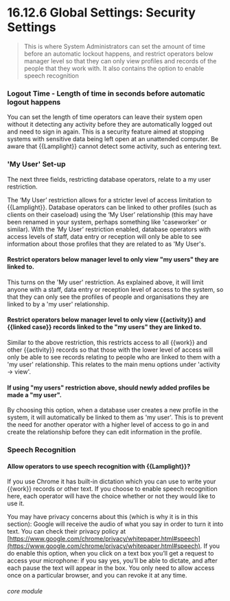 # 16.12.6 <i class="fas fa-tools"></i> Global Settings: Security Settings

> This is where System Administrators can set the amount of time before an automatic lockout happens, and restrict operators below manager level so that they can only view profiles and records of the people that they work with. It also contains the option to enable speech recognition


### Logout Time - Length of time in seconds before automatic logout happens

You can set the length of time operators can leave their system open without it detecting any activity before they are automatically logged out and need to sign in again. This is a security feature aimed at stopping systems with sensitive data being left open at an unattended computer. Be aware that {{Lamplight}} cannot detect some activity, such as entering text. 

### 'My User' Set-up

The next three fields, restricting database operators, relate to a my user restriction. 

The ‘My User’ restriction allows for a stricter level of access limitation to {{Lamplight}}. Database operators can be linked to other profiles (such as clients on their caseload) using the ‘My User’ relationship (this may have been renamed in your system, perhaps something like 'caseworker' or similar). With the ‘My User’ restriction enabled, database operators with access levels of staff, data entry or reception will only be able to see information about those profiles that they are related to as 'My User's.

#### Restrict operators below manager level to only view "my users" they are linked to.

   This turns on the 'My user' restriction.  As explained above, it will limit anyone with a staff, data entry or reception level of access to the system, so that they can only see the profiles of people and organisations they are linked to by a 'my user' relationship.
   
#### Restrict operators below manager level to only view {{activity}} and {{linked case}} records linked to the "my users" they are linked to.
   
   Similar to the above restriction, this restricts access to all {{work}} and other {{activity}} records so that those with the lower level of access will only be able to see records relating to people who are linked to them with a 'my user' relationship. This relates to the main menu options under 'activity -> view'.
   
#### If using "my users" restriction above, should newly added profiles be made a "my user".

   By choosing this option, when a database user creates a new profile in the system, it will automatically be linked to them as 'my user'. This is to prevent the need for another operator with a higher level of access to go in and create the relationship before they can edit information in the profile.
   
### Speech Recognition

#### Allow operators to use speech recognition with {{Lamplight}}?

   If you use Chrome it has built-in dictation which you can use to write your {{work}} records or other text. If you choose to enable speech recognition here, each operator will have the choice whether or not they would like to use it.

   You may have privacy concerns about this (which is why it is in this section): Google will receive the audio of what you say in order to turn it into text. You can check their privacy policy at [https://www.google.com/chrome/privacy/whitepaper.html#speech](https://www.google.com/chrome/privacy/whitepaper.html#speech). If you do enable this option, when you click on a text box you’ll get a request to access your microphone: if you say yes, you’ll be able to dictate, and after each pause the text will appear in the box. You only need to allow access once on a particular browser, and you can revoke it at any time.
   




###### core module
